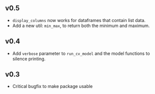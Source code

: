 ## v0.5

* `display_columns` now works for dataframes that contain list data.
* Add a new util: `min_max`, to return both the minimum and maximum.

## v0.4

* Add `verbose` parameter to `run_cv_model` and the model functions to silence printing.

## v0.3

* Critical bugfix to make package usable

